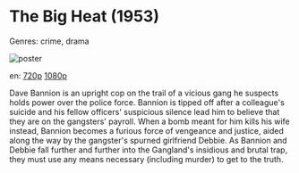 # The Big Heat (1953)

Genres: crime, drama

![poster](http://image.tmdb.org/t/p/w500/6kohUPsJRNTckqMJnChslZEBWgr.jpg)

en:
  [720p](magnet:?xt=urn:btih:41AAD14A6EBB8FACC065665D583700AB598CEE54&tr=udp://glotorrents.pw:6969/announce&tr=udp://tracker.opentrackr.org:1337/announce&tr=udp://torrent.gresille.org:80/announce&tr=udp://tracker.openbittorrent.com:80&tr=udp://tracker.coppersurfer.tk:6969&tr=udp://tracker.leechers-paradise.org:6969&tr=udp://p4p.arenabg.ch:1337&tr=udp://tracker.internetwarriors.net:1337)
  [1080p](magnet:?xt=urn:btih:8B7C605F62E8FD2F022AAB1489780C7F87D20A91&tr=udp://glotorrents.pw:6969/announce&tr=udp://tracker.opentrackr.org:1337/announce&tr=udp://torrent.gresille.org:80/announce&tr=udp://tracker.openbittorrent.com:80&tr=udp://tracker.coppersurfer.tk:6969&tr=udp://tracker.leechers-paradise.org:6969&tr=udp://p4p.arenabg.ch:1337&tr=udp://tracker.internetwarriors.net:1337)
  


Dave Bannion is an upright cop on the trail of a vicious gang he suspects holds power over the police force. Bannion is tipped off after a colleague's suicide and his fellow officers' suspicious silence lead him to believe that they are on the gangsters' payroll. When a bomb meant for him kills his wife instead, Bannion becomes a furious force of vengeance and justice, aided along the way by the gangster's spurned girlfriend Debbie. As Bannion and Debbie fall further and further into the Gangland's insidious and brutal trap, they must use any means necessary (including murder) to get to the truth.
